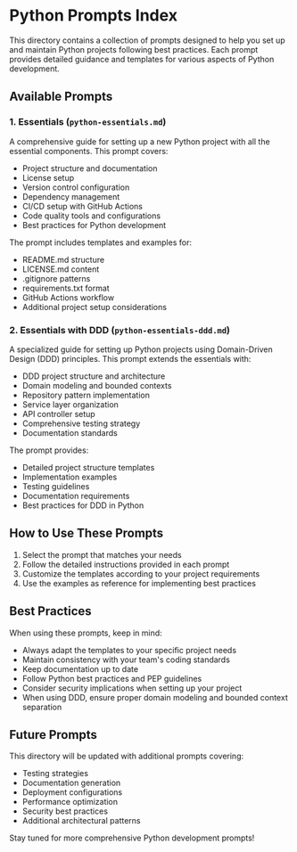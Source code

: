 # Python Prompts Index

This directory contains a collection of prompts designed to help you set up and maintain Python projects following best practices. Each prompt provides detailed guidance and templates for various aspects of Python development.

## Available Prompts

### 1. Essentials (`python-essentials.md`)
A comprehensive guide for setting up a new Python project with all the essential components. This prompt covers:
- Project structure and documentation
- License setup
- Version control configuration
- Dependency management
- CI/CD setup with GitHub Actions
- Code quality tools and configurations
- Best practices for Python development

The prompt includes templates and examples for:
- README.md structure
- LICENSE.md content
- .gitignore patterns
- requirements.txt format
- GitHub Actions workflow
- Additional project setup considerations

### 2. Essentials with DDD (`python-essentials-ddd.md`)
A specialized guide for setting up Python projects using Domain-Driven Design (DDD) principles. This prompt extends the essentials with:
- DDD project structure and architecture
- Domain modeling and bounded contexts
- Repository pattern implementation
- Service layer organization
- API controller setup
- Comprehensive testing strategy
- Documentation standards

The prompt provides:
- Detailed project structure templates
- Implementation examples
- Testing guidelines
- Documentation requirements
- Best practices for DDD in Python

## How to Use These Prompts

1. Select the prompt that matches your needs
2. Follow the detailed instructions provided in each prompt
3. Customize the templates according to your project requirements
4. Use the examples as reference for implementing best practices

## Best Practices

When using these prompts, keep in mind:
- Always adapt the templates to your specific project needs
- Maintain consistency with your team's coding standards
- Keep documentation up to date
- Follow Python best practices and PEP guidelines
- Consider security implications when setting up your project
- When using DDD, ensure proper domain modeling and bounded context separation

## Future Prompts

This directory will be updated with additional prompts covering:
- Testing strategies
- Documentation generation
- Deployment configurations
- Performance optimization
- Security best practices
- Additional architectural patterns

Stay tuned for more comprehensive Python development prompts! 